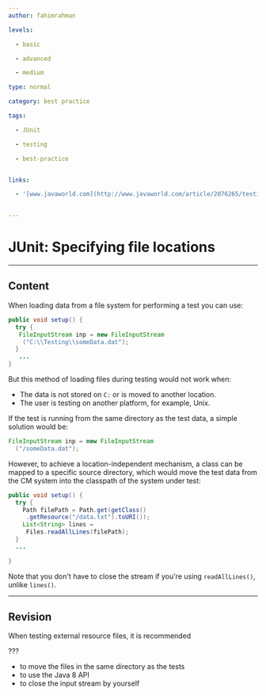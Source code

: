```yaml
---
author: fahimrahman

levels:

  - basic

  - advanced

  - medium

type: normal

category: best practice

tags:

  - JUnit

  - testing

  - best-practice


links:

  - '[www.javaworld.com](http://www.javaworld.com/article/2076265/testing-debugging/junit-best-practices.html){website}'


---
```


# JUnit: Specifying file locations

---
## Content

When loading data from a file system for performing a test you can use:
```java
public void setup() {
  try {
   FileInputStream inp = new FileInputStream
    ("C:\\Testing\\someData.dat");
  }
   ...
}
```
But this method of loading files during testing would not work when:
* The data is not stored on ``C:`` or is moved to another location.
* The user is testing on another platform, for example, Unix.

If the test is running from the same directory as the test data, a simple solution would be:
```java
FileInputStream inp = new FileInputStream
  ("/someData.dat");
```
However, to achieve a location-independent mechanism, a class can be mapped to a specific source directory, which would move the test data from the CM system into the classpath of the system under test:
```java
public void setup() {
  try {
    Path filePath = Path.get(getClass()
     .getResource("/data.txt").toURI());
    List<String> lines =  
     Files.readAllLines(filePath);
  }
  ...

}
```
Note that you don't have to close the stream if you're using `readAllLines()`, unlike `lines()`.

---
## Revision

When testing external resource files, it is recommended

???


* to move the files in the same directory as the tests
* to use the Java 8 API
* to close the input stream by yourself

